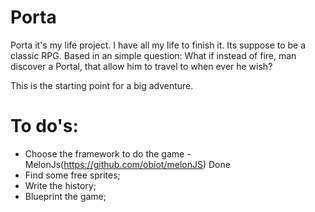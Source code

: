 Porta
=====

Porta it's my life project. I have all my life to finish it. Its suppose to be a classic RPG. 
Based in an simple question: What if instead of fire, man discover a Portal, that allow him to 
travel to when ever he wish?

This is the starting point for a big adventure.


To do's:
========

- Choose the framework to do the game - MelonJs(https://github.com/obiot/melonJS) Done
- Find some free sprites;
- Write the history;
- Blueprint the game;